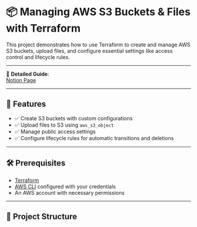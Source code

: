 # 📦 Managing AWS S3 Buckets & Files with Terraform

This project demonstrates how to use Terraform to create and manage AWS S3 buckets, upload files, and configure essential settings like access control and lifecycle rules.

---

📖 **Detailed Guide**:  
[Notion Page](https://zenith-epoxy-275.notion.site/Managing-S3-Buckets-Files-with-Terraform-1fcce17158148087a3d6e794dd025243?source=copy_link)

---

## 🚀 Features

- ✅ Create S3 buckets with custom configurations  
- ✅ Upload files to S3 using `aws_s3_object`  
- ✅ Manage public access settings  
- ✅ Configure lifecycle rules for automatic transitions and deletions  

---

## 🛠️ Prerequisites

- [Terraform](https://developer.hashicorp.com/terraform/downloads)  
- [AWS CLI](https://docs.aws.amazon.com/cli/latest/userguide/install-cliv2.html) configured with your credentials  
- An AWS account with necessary permissions  

---

## 📂 Project Structure